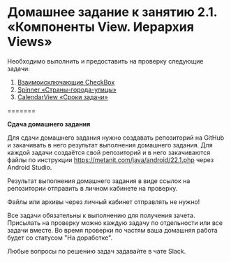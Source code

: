 # Домашнее задание к занятию 2.1. «Компоненты View. Иерархия Views»


Необходимо выполнить и предоставить на проверку следующие задачи:

1. [Взаимоисключающие CheckBox](/2.1.view_components/2.1.1./)
2. [Spinner «Страны-города-улицы»](/2.1.view_components/2.1.2./)
3. [CalendarView «Сроки задачи»](/2.1.view_components/2.1.3./)

=======

**Сдача домашнего задания**

Для сдачи домашнего задания нужно создавать репозиторий на GitHub и закачивать в него результат выполнения домашнего задания. Для каждой задачи создаётся свой репозиторий и в него закачиваются файлы по инструкции https://metanit.com/java/android/22.1.php через Android Studio.

Результат выполнения домашнего задания в виде ссылок на репозитории отправить в личном кабинете на проверку.

Файлы или архивы через личный кабинет отправлять не нужно!

Все задачи обязательны к выполнению для получения зачета. Присылать на проверку можно каждую задачу по отдельности или все задачи вместе. Во время проверки по частям ваша домашняя работа будет со статусом "На доработке".

Любые вопросы по решению задач задавайте в чате Slack.
